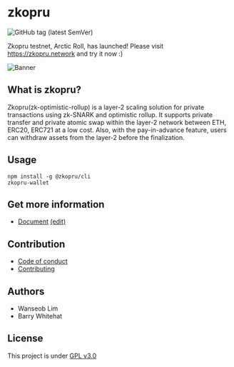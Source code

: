 # zkopru

![GitHub tag (latest SemVer)](https://img.shields.io/github/v/tag/zkopru-network/zkopru)

Zkopru testnet, Arctic Roll, has launched! Please visit https://zkopru.network and try it now :)

![Banner](https://docs.google.com/drawings/d/e/2PACX-1vRwGTvmJAbNBZCK5syubcrWZgYc3wuK9cHZScbc5lgyLbBYsx42Xzo60unw4-oLlPg_-nwXxaE3t9c6/pub?w=1280)

## What is zkopru?

Zkopru(zk-optimistic-rollup) is a layer-2 scaling solution for private transactions using zk-SNARK and optimistic rollup. It supports private transfer and private atomic swap within the layer-2 network between ETH, ERC20, ERC721 at a low cost. Also, with the pay-in-advance feature, users can withdraw assets from the layer-2 before the finalization.

## Usage

```shell
npm install -g @zkopru/cli
zkopru-wallet
```

## Get more information

<!-- * [Ethresear.ch](https://ethresear.ch) -->
* [Document](https://docs.zkopru.network) [(edit)](https://github.com/wanseob/docs.zkopru.network)

## Contribution

* [Code of conduct](./CODE_OF_CONDUCT.md)
* [Contributing](./CONTRIBUTING.md)

## Authors

* Wanseob Lim
* Barry Whitehat

## License

This project is under [GPL v3.0](https://github.com/zkopru-network/zkopru/blob/master/LICENSE)
